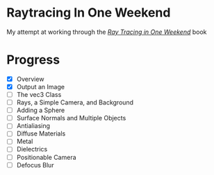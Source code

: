 # Raytracing In One Weekend
My attempt at working through the [_Ray Tracing in One Weekend_](https://raytracing.github.io/books/RayTracingInOneWeekend.html) book

# Progress
- [x] Overview
- [x] Output an Image
- [ ] The vec3 Class
- [ ] Rays, a Simple Camera, and Background
- [ ] Adding a Sphere
- [ ] Surface Normals and Multiple Objects
- [ ] Antialiasing
- [ ] Diffuse Materials
- [ ] Metal
- [ ] Dielectrics
- [ ] Positionable Camera
- [ ] Defocus Blur
